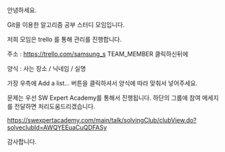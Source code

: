 안녕하세요.

Git을 이용한 알고리즘 공부 스터디 모임입니다.

저희 모임은 trello 를 통해 관리를 진행합니다.

주소 : https://trello.com/samsung_s
TEAM_MEMBER 클릭하신뒤에

양식 : 사는 장소 / 닉네임 / 실명 

가장 우측에 Add a list… 버튼을 클릭하셔서 양식에 따라 맞춰서 넣어주세요.

 

문제는 우선 SW Expert Academy를 통해서 진행됩니다.
하단의 그룹에 참여 메세지를 전달하면 처리도움드리겠습니다.

https://swexpertacademy.com/main/talk/solvingClub/clubView.do?solveclubId=AWQYEEuaCuQDFASy

감사합니다.
